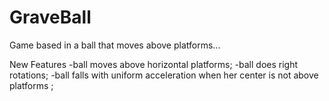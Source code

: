 GraveBall
=========

Game based in a ball that moves above platforms...

New Features
-ball moves above horizontal platforms;
-ball does right rotations;
-ball falls with uniform acceleration when her center is not above platforms ;
